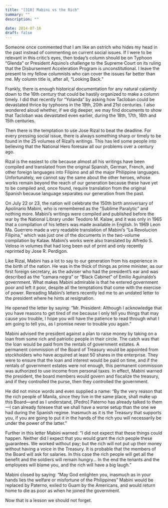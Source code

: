 ```yaml
---
title: "[310] Mabini vs the Rich"
summary: ""
description: ""

date: 2014-07-16
draft: false
---
```


Someone once commented that I am like an ostrich who hides my head in the past instead of commenting on current social issues. If I were to be relevant in this critic’s eyes, then today’s column should be on Typhoon “Glenda” or President Aquino’s challenge to the Supreme Court on its ruling that the Disbursement Acceleration Program is unconstitutional. I leave the present to my fellow columnists who can cover the issues far better than me. My column title is, after all, “Looking Back.”

Frankly, there is enough historical documentation for any natural calamity down to the 16th century that could be hastily organized to make a column timely. I did that recently for “Yolanda” by asking how Tacloban could be devastated thrice by typhoons in the 19th, 20th and 21st centuries. I also wondered aloud whether, if we dig deeper, we may find documents to show that Tacloban was devastated even earlier, during the 18th, 17th, 16th and 15th centuries.

Then there is the temptation to use Jose Rizal to beat the deadline. For every pressing social issue, there is always something sharp or timely to be found in the 25 volumes of Rizal’s writings.  This has led some people into believing that the National Hero foresaw all our problems over a century ago.

Rizal is the easiest to cite because almost all his writings have been compiled and translated from the original Spanish, German, French, and other foreign languages into Filipino and all the major Philippine languages.  Unfortunately, we cannot say the same about the other heroes, whose works remain beyond the reach of our generation because these have yet to be compiled and, once found, require translation from the original Spanish because language separates our generation from the past.

On July 22 or 23, the nation will celebrate the 150th birth anniversary of Apolinario Mabini, who is remembered as the “Sublime Paralytic” and nothing more. Mabini’s writings were compiled and published before the war by the National Library under Teodoro M. Kalaw, and it was only in 1965 that a compilation of his letters was made available in English. In 1969 Leon Ma. Guerrero made a very readable translation of Mabini’s “La Revolucion Filipina,” which was just one of the documents in the two-volume compilation by Kalaw. Mabini’s works were also translated by Alfredo S. Veloso in volumes that had long been out of print and only recently reprinted by Jose R. Perdigon.

Like Rizal, Mabini has a lot to say to our generation from his experience in the birth of the nation. He was in the thick of things as prime minister, as our first foreign secretary, as the adviser who had the president’s ear and was described as the “camara negra” or “Black Cabinet” of Emilio Aguinaldo’s government. What makes Mabini admirable is that he entered government poor and left it poor, despite all the temptations that come with the exercise of power. Rereading Mabini’s letters recently led me to an undated letter to the president where he hints at resignation.

He opened the letter by saying: “Mr. President: Although I acknowledge that you have reasons to get tired of me because I only tell you things that may cause you trouble, I hope you will have the patience to read through what I am going to tell you, as I promise never to trouble you again.”

Mabini advised the president against a plan to raise money by taking on a loan from some rich and patriotic people in their circle. The catch was that the loan would be paid from the rentals of government estates. A permanent commission of the Board of Treasury would be appointed from stockholders who have acquired at least 50 shares in the enterprise. They were to ensure that the loan and interest would be paid on time, and if the rentals of government estates were not enough, this permanent commission was authorized to use income from personal taxes.  In effect, Mabini warned the president, the board members would govern and fiscalize the treasury, and if they controlled the purse, then they controlled the government.

He did not mince words and even supplied a name: “By the very reason that the rich people of Manila, since they live in the same place, shall make up this Board—and as I understand, [Pedro] Paterno has already talked to them—I can already foresee that we shall have a worse setup than the one we had during the Spanish regime. Inasmuch as it is the Treasury that supports you, if you are going to put it in the hands of the rich you will necessarily be under the power of the latter.”

Further in this letter Mabini warned: “I did not expect that these things could happen. Neither did I expect that you would grant the rich people these guarantees. We worked without pay; but the rich will not put up their money without having a voice in the Treasury. It is probable that the members of the Board will ask for salaries. In this case the rich people will get all the benefit and the soldiers will remain hungry… In the end the tenants and the employees will blame you, and the rich will have a big laugh.”

Mabini closed by saying: “May God enlighten you, inasmuch as in your hands lies the welfare or misfortune of the Philippines” Mabini would be replaced by Paterno, exiled to Guam by the Americans, and would return home to die as poor as when he joined the government.

Now that is a lesson we should not forget.
